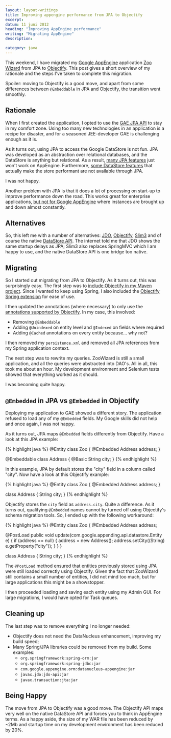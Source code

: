 ```yaml
---
layout: layout-writings
title: Improving appengine performance from JPA to Objectify
excerpt:
datum: 11 juni 2012
heading: "Improving AppEngine performance"
writing: "Migrating AppEngine"
description:

category: java
---
```


This weekend, I have migrated my [Google AppEngine][] application [Zoo Wizard][] from JPA to [Objectify][].
This post gives a short overview of my rationale and the steps I've taken to complete this migration.


Spoiler: moving to Objectify is a good move, and apart from some differences between `@Embeddable` in
JPA and Objectify, the transition went smoothly.

Rationale
---------

When I first created the application, I opted to use the
[GAE JPA API](http://code.google.com/appengine/docs/java/datastore/jpa/overview.html) to stay in my comfort zone.
Using too many new technologies in an application is a recipe for disaster, and for a seasoned JEE-developer
GAE is challenging enough as it is.

As it turns out, using JPA to access the Google DataStore is not fun. JPA was developed as an abstraction over
relational databases, and the DataStore is anything but relational. As a result,
[many JPA features](http://code.google.com/appengine/docs/java/datastore/jpa/overview.html#Unsupported_Features_of_JPA)
just won't work on AppEngine. Furthermore,
[some DataStore features](http://code.google.com/appengine/docs/java/datastore/entities.html#Working_with_Entities)
that actually make the store performant are not available through JPA.

I was not happy.

Another problem with JPA is that it does a lot of processing on start-up to improve performance down the road.
This works great for enterprise applications,
[but not for Google AppEngine](http://paulonjava.blogspot.com/2010/12/tuning-google-appengine.html)
where instances are brought up and down almost constantly.

Alternatives
------------

So, this left me with a number of alternatives: [JDO][], [Objectify][], [Slim3][] and of course the
native [DataStore API][].
The internet told me that JDO shows the same startup delays as JPA; Slim3 also replaces SpringMVC which I am
happy to use, and the native DataStore API is one bridge too native.

Migrating
---------

So I started out migrating from JPA to Objectify. As it turns out, this was surprisingly easy. The first step
was to [include Objectify in my Maven project](http://code.google.com/p/objectify-appengine/wiki/MavenRepository).
Since I wanted to keep using Spring, I also included the
[Objectify Spring extension](http://code.google.com/p/objectify-appengine-spring/)
for ease of use.

I then updated the annotations (where necessary) to only use the
[annotations supported by Objectify](http://code.google.com/p/objectify-appengine/wiki/AnnotationReference). In my case,
this involved:

- Removing `@Embeddable`
- Adding `@Unindexed` on entity level and `@Indexed` on fields where required
- Adding `@Cached` annotations on every entity because... why not?

I then removed my `persistence.xml` and removed all JPA references from my Spring application context.

The next step was to rewrite my queries. ZooWizard is still a small application, and all the queries were
abstracted into DAO's. All in all, this took me about an hour. My development environment and Selenium tests showed
that everything worked as it should.

I was becoming quite happy.

`@Embedded` in JPA vs `@Embedded` in Objectify
----------------------------------------------

Deploying my application to GAE showed a different story. The application refused to load any of my
`@Embedded` fields. My Google skills did not help and once again, I was not happy.

As it turns out, JPA maps `@Embedded` fields differently from Objectify. Have a look at this JPA example:

{% highlight java %}
@Entity class Zoo {
  @Embedded Address address;
}

@Embeddable class Address {
  @Basic String city;
}
{% endhighlight %}    

In this example, JPA by default stores the "city" field in a column called "city". Now have a look at this
Objectify example:

{% highlight java %}
@Entity class Zoo {
  @Embedded Address address;
}

class Address {
  String city;
}
{% endhighlight %}    

Objectify stores the `city` field as `address.city`. Quite a difference. As it turns out, qualifying `@Embedded`
names cannot by turned off using Objectify's schema migration tools. So, I ended up with the following workaround:

{% highlight java %}
@Entity class Zoo {
  @Embedded Address address;

  @PostLoad public void update(com.google.appending.api.datastore.Entity e) {
    if (address == null) {
      address = new Address();
      address.setCity((String) e.getProperty("city"));
    }
  }
}

class Address {
  String city;
}
{% endhighlight %}    

The `@PostLoad` method ensured that entities previously stored using JPA were still loaded correctly using Objectify.
Given the fact that ZooWizard still contains a small number of entities, I did not mind too much, but for large
applications this might be a showstopper.

I then proceeded loading and saving each entity using my Admin GUI. For large migrations,
I would have opted for Task queues.

Cleaning up
-----------

The last step was to remove everything I no longer needed:

- Objectify does not need the DataNucleus enhancement, improving my build speed;
- Many Spring/JPA libraries could be removed from my build. Some examples:
    - `org.springframework:spring-orm:jar`
    - `org.springframework:spring-jdbc:jar`
    - `com.google.appengine.orm:datanucleus-appengine:jar`
    - `javax.jdo:jdo-api:jar`
    - `javax.transaction:jta:jar`

Being Happy
-----------

The move from JPA to Objectify was a good move. The Objectify API maps very well on the native DataStore API and
forces you to think in AppEngine terms. As a happy aside, the size of my WAR file has been reduced by ~2Mb and
startup time on my development environment has been reduced by 20%.

[Google AppEngine]: http://code.google.com/appengine
[Zoo Wizard]: http://www.zoowizard.eu/index
[Objectify]: http://code.google.com/p/objectify-appengine/
[JDO]: http://code.google.com/appengine/docs/java/datastore/jdo/overview.html
[Datastore API]: http://code.google.com/appengine/docs/java/datastore/entities.html
[Slim3]: http://sites.google.com/site/slim3appengine/